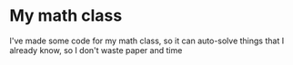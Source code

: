 # My math class
I've made some code for my math class, so it can auto-solve things that I already know, so I don't waste paper and time
